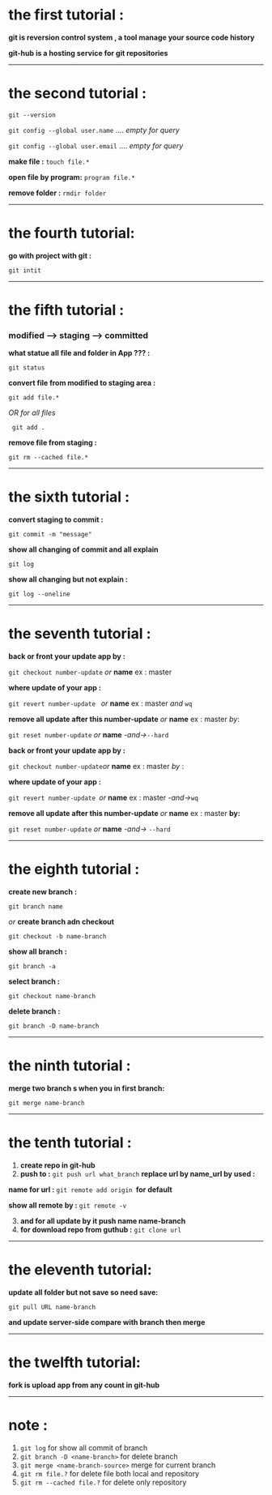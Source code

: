 # the first tutorial :

 **git is reversion control system , a tool manage your source code history**
  
  **git-hub is a hosting service for git repositories**
  
---

# the second tutorial :

 ```git --version```
 
 ``` git config --global user.name ``` .... *empty for query*
  
 ```git config --global user.email``` .... *empty for query*
  
 **make file :** ```touch file.*```
  
 **open file by program:** ```program file.*```
  
 **remove folder :** ```rmdir folder```
  
---

# the fourth tutorial:

**go with project with git :**

 ```git intit```
  
---

# the fifth tutorial :

### modified --> staging --> committed
  
**what statue all file and folder in App ??? :**
  
```git status```
    
**convert file from modified to staging area :**
  
```git add file.*```
 
 *OR for all files*
  
``` git add .```

**remove file from staging :**

```git rm --cached file.*```
  
---
  
# the sixth tutorial  :

**convert staging to commit :**
  
```git commit -m "message"```

**show all changing of commit and all explain**
 
```git log```
    
**show all changing but not explain :**
   
```git log --oneline```
      
---
      
# the seventh tutorial :

**back or front your update app by :**
  
```git checkout number-update``` *or* **name** ex : master
    
**where update of your app :**
  
```git revert number-update ``` *or* **name** ex : master *and* `wq`
    
**remove all update after this number-update** *or* **name** ex : master *by*:
  
```git reset number-update``` *or* **name** *-and->*`--hard`
    
**back or front your update app by :**
  
``` git checkout number-update ```*or* **name** ex : master *by* :
   
**where update of your app :**
  
```git revert number-update ```*or* **name** ex : master *-and->*`wq`
     
**remove all update after this number-update** *or* **name** ex : master **by:**
  
```git reset number-update``` *or* **name** *-and->* `--hard`
    
  ---
    
# the eighth tutorial :

**create new branch :**
  
```git branch name```
    
*or* **create branch adn checkout**
    
```git checkout -b name-branch```
    
**show all branch :**

```git branch -a```
  
**select branch :**
  
```git checkout name-branch```
  
**delete branch :**
  
```git branch -D name-branch```

---

# the ninth tutorial :

**merge two branch s  when you in first branch:**

```git merge name-branch```

---

# the tenth tutorial :
  1.  **create repo in git-hub**
  2.  **push to :** ```git push url what_branch```  **replace url by name_url by used :**
  
  **name for url :** ```git remote add origin ```**for default**
  
  **show all remote by :** ```git remote -v```
  
  3. **and for all update by it push name name-branch**
  4. **for download repo from guthub :** ```git clone url```
  
  ----
  
# the eleventh tutorial:

**update all folder but not save so need save:**

  ```git pull URL name-branch```
  
**and update server-side compare with branch then merge**

---
# the twelfth tutorial:

**fork is upload app from any count in git-hub**

---

# note :
1. `git log` for show all commit of branch
2. `git branch -D <name-branch>` for delete branch
3. `git merge <name-branch-source>`  merge for current branch
4. `git rm file.?` for delete file both local and repository
5. `git rm --cached file.?` for delete only repository

